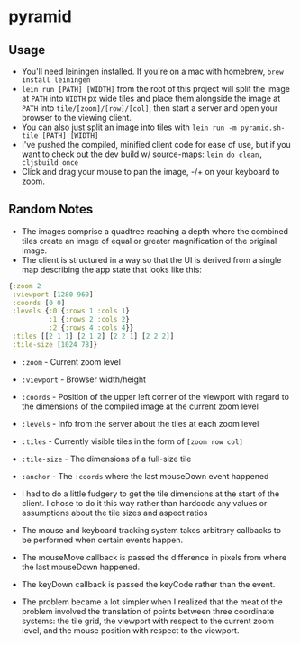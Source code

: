 # pyramid

## Usage

- You'll need leiningen installed. If you're on a mac with homebrew, `brew install leiningen`
- `lein run [PATH] [WIDTH]` from the root of this project will split the image at `PATH` into `WIDTH` px wide tiles and place them alongside the image at `PATH` into `tile/[zoom]/[row]/[col]`, then start a server and open your browser to the viewing client.
- You can also just split an image into tiles with `lein run -m pyramid.sh-tile [PATH] [WIDTH]`
- I've pushed the compiled, minified client code for ease of use, but if you want to check out the dev build w/ source-maps: `lein do clean, cljsbuild once`
- Click and drag your mouse to pan the image, -/+ on your keyboard to zoom.

## Random Notes

- The images comprise a quadtree reaching a depth where the combined tiles create an image of equal or greater magnification of the original image.
- The client is structured in a way so that the UI is derived from a single map describing the app state that looks like this:

```clojure
{:zoom 2 
 :viewport [1280 960]
 :coords [0 0]
 :levels {:0 {:rows 1 :cols 1}
          :1 {:rows 2 :cols 2}
          :2 {:rows 4 :cols 4}}
 :tiles [[2 1 1] [2 1 2] [2 2 1] [2 2 2]]
 :tile-size [1024 78]}
```

- `:zoom` - Current zoom level
- `:viewport` - Browser width/height
- `:coords` - Position of the upper left corner of the viewport with regard to the dimensions of the compiled image at the current zoom level
- `:levels` - Info from the server about the tiles at each zoom level
- `:tiles` - Currently visible tiles in the form of `[zoom row col]`
- `:tile-size` - The dimensions of a full-size tile
- `:anchor` - The `:coords` where the last mouseDown event happened

- I had to do a little fudgery to get the tile dimensions at the start of the client. I chose to do it this way rather than hardcode any values or assumptions about the tile sizes and aspect ratios
- The mouse and keyboard tracking system takes arbitrary callbacks to be performed when certain events happen. 
- The mouseMove callback is passed the difference in pixels from where the last mouseDown happened.
- The keyDown callback is passed the keyCode rather than the event. 

- The problem became a lot simpler when I realized that the meat of the problem involved the translation of points between three coordinate systems: the tile grid, the viewport with respect to the current zoom level, and the mouse position with respect to the viewport.

